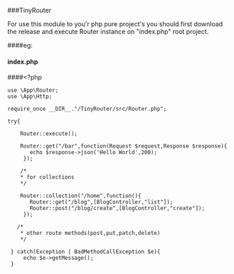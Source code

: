 ###TinyRouter

For use this module to you'r php pure project's you should first 
download the release and execute Router instance on "index.php" root project.

####eg:
 
#### index.php
####<?php

  
    
    use \App\Router;
    use \App\Http;

    require_once __DIR__."/TinyRouter/src/Router.php";

    try{

        Router::execute();

        Router::get("/bar",function(Request $request,Response $response){
           echo $response->json('Hello World',200);
         });

        /* 
        * for collections
        */

        Router::collection("/home",function(){
           Router::get("/blog",[BlogController,"list"]);
           Router::post("/blog/create",[BlogController,"create"]);
         });

       /*
        * other route methods(post,put,patch,delete)
        */

     } catch(Exception | BadMethodCallException $e){
         echo $e->getMessage();
     }
